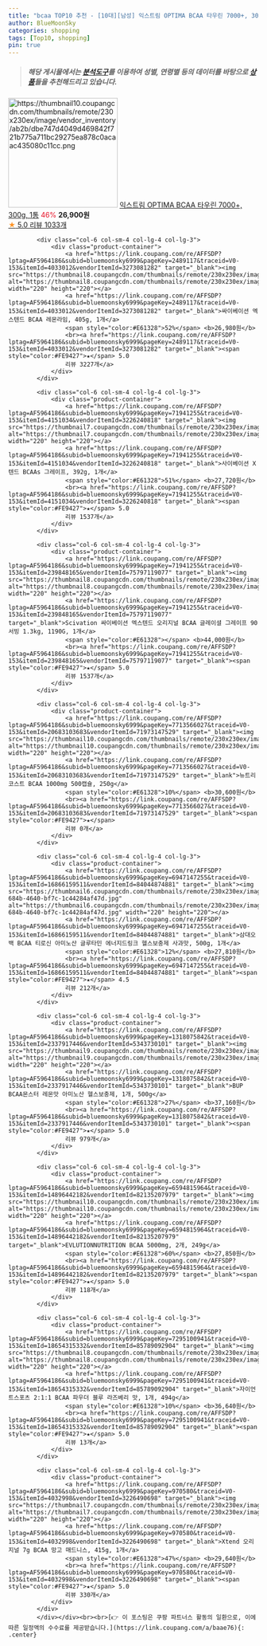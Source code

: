 ```yaml
---
title: "bcaa TOP10 추천 - [10대][남성] 익스트림 OPTIMA BCAA 타우린 7000+, 300g, 1통"
author: BlueMoonSky
categories: shopping
tags: [Top10, shopping]
pin: true
---
```


> ##### 해당 게시물에서는 [**분석도구**](https://itemscout.io/)를 이용하여 **성별**, **연령별** 등의 데이터를 바탕으로 [**상품**](https://link.coupang.com/a/baae76)들을 추천해드리고 있습니다.
<div class="container"><div class="row">
            <div class="col-6 col-sm-4 col-lg-4 col-lg-3">
                <div class="product-container">
                    <a href="https://link.coupang.com/re/AFFSDP?lptag=AF5964186&subid=bluemoonsky6999&pageKey=6712065168&traceid=V0-153&itemId=15585514317&vendorItemId=83264700332" target="_blank"><img src="https://thumbnail10.coupangcdn.com/thumbnails/remote/230x230ex/image/vendor_inventory/ab2b/dbe747d4049d469842f721b775a711bc29275ea878c0acaac435080c11cc.png" alt="https://thumbnail10.coupangcdn.com/thumbnails/remote/230x230ex/image/vendor_inventory/ab2b/dbe747d4049d469842f721b775a711bc29275ea878c0acaac435080c11cc.png" width="220" height="220"></a>
                    <a href="https://link.coupang.com/re/AFFSDP?lptag=AF5964186&subid=bluemoonsky6999&pageKey=6712065168&traceid=V0-153&itemId=15585514317&vendorItemId=83264700332" target="_blank">익스트림 OPTIMA BCAA 타우린 7000+, 300g, 1통</a>
                    <span style="color:#E61328">46%</span> <b>26,900원</b>
                    <br><a href="https://link.coupang.com/re/AFFSDP?lptag=AF5964186&subid=bluemoonsky6999&pageKey=6712065168&traceid=V0-153&itemId=15585514317&vendorItemId=83264700332" target="_blank"><span style="color:#FE9427">★</span> 5.0
                    리뷰 1033개</a>
                </div>
            </div>
            
            <div class="col-6 col-sm-4 col-lg-4 col-lg-3">
                <div class="product-container">
                    <a href="https://link.coupang.com/re/AFFSDP?lptag=AF5964186&subid=bluemoonsky6999&pageKey=2489117&traceid=V0-153&itemId=4033012&vendorItemId=3273081282" target="_blank"><img src="https://thumbnail8.coupangcdn.com/thumbnails/remote/230x230ex/image/vendor_inventory/4fd6/1638c33ae1d8881a251e988e891a89ba79d0ad7b959c98b72eeba3682afa.jpg" alt="https://thumbnail8.coupangcdn.com/thumbnails/remote/230x230ex/image/vendor_inventory/4fd6/1638c33ae1d8881a251e988e891a89ba79d0ad7b959c98b72eeba3682afa.jpg" width="220" height="220"></a>
                    <a href="https://link.coupang.com/re/AFFSDP?lptag=AF5964186&subid=bluemoonsky6999&pageKey=2489117&traceid=V0-153&itemId=4033012&vendorItemId=3273081282" target="_blank">싸이베이션 엑스텐드 BCAA 레몬라임, 405g, 1개</a>
                    <span style="color:#E61328">52%</span> <b>26,980원</b>
                    <br><a href="https://link.coupang.com/re/AFFSDP?lptag=AF5964186&subid=bluemoonsky6999&pageKey=2489117&traceid=V0-153&itemId=4033012&vendorItemId=3273081282" target="_blank"><span style="color:#FE9427">★</span> 5.0
                    리뷰 3227개</a>
                </div>
            </div>
            
            <div class="col-6 col-sm-4 col-lg-4 col-lg-3">
                <div class="product-container">
                    <a href="https://link.coupang.com/re/AFFSDP?lptag=AF5964186&subid=bluemoonsky6999&pageKey=71941255&traceid=V0-153&itemId=4151034&vendorItemId=3226240818" target="_blank"><img src="https://thumbnail7.coupangcdn.com/thumbnails/remote/230x230ex/image/vendor_inventory/e98a/df756cb8866ed382b93ca870d0c8402503f02b21eb442f48df1fdd449b65.jpg" alt="https://thumbnail7.coupangcdn.com/thumbnails/remote/230x230ex/image/vendor_inventory/e98a/df756cb8866ed382b93ca870d0c8402503f02b21eb442f48df1fdd449b65.jpg" width="220" height="220"></a>
                    <a href="https://link.coupang.com/re/AFFSDP?lptag=AF5964186&subid=bluemoonsky6999&pageKey=71941255&traceid=V0-153&itemId=4151034&vendorItemId=3226240818" target="_blank">사이베이션 X텐드 BCAAs 그레이프, 392g, 1개</a>
                    <span style="color:#E61328">51%</span> <b>27,720원</b>
                    <br><a href="https://link.coupang.com/re/AFFSDP?lptag=AF5964186&subid=bluemoonsky6999&pageKey=71941255&traceid=V0-153&itemId=4151034&vendorItemId=3226240818" target="_blank"><span style="color:#FE9427">★</span> 5.0
                    리뷰 1537개</a>
                </div>
            </div>
            
            <div class="col-6 col-sm-4 col-lg-4 col-lg-3">
                <div class="product-container">
                    <a href="https://link.coupang.com/re/AFFSDP?lptag=AF5964186&subid=bluemoonsky6999&pageKey=71941255&traceid=V0-153&itemId=239848165&vendorItemId=75797119077" target="_blank"><img src="https://thumbnail8.coupangcdn.com/thumbnails/remote/230x230ex/image/vendor_inventory/9126/04e59478b3b6b36f64c857e259dbd69fa858fc0c8aa662b06fa340129fd4.jpg" alt="https://thumbnail8.coupangcdn.com/thumbnails/remote/230x230ex/image/vendor_inventory/9126/04e59478b3b6b36f64c857e259dbd69fa858fc0c8aa662b06fa340129fd4.jpg" width="220" height="220"></a>
                    <a href="https://link.coupang.com/re/AFFSDP?lptag=AF5964186&subid=bluemoonsky6999&pageKey=71941255&traceid=V0-153&itemId=239848165&vendorItemId=75797119077" target="_blank">Scivation 싸이베이션 엑스텐드 오리지널 BCAA 글레이셜 그레이프 90서빙 1.3kg, 1190G, 1개</a>
                    <span style="color:#E61328"></span> <b>44,000원</b>
                    <br><a href="https://link.coupang.com/re/AFFSDP?lptag=AF5964186&subid=bluemoonsky6999&pageKey=71941255&traceid=V0-153&itemId=239848165&vendorItemId=75797119077" target="_blank"><span style="color:#FE9427">★</span> 5.0
                    리뷰 1537개</a>
                </div>
            </div>
            
            <div class="col-6 col-sm-4 col-lg-4 col-lg-3">
                <div class="product-container">
                    <a href="https://link.coupang.com/re/AFFSDP?lptag=AF5964186&subid=bluemoonsky6999&pageKey=7713566027&traceid=V0-153&itemId=20683103683&vendorItemId=71973147529" target="_blank"><img src="https://thumbnail10.coupangcdn.com/thumbnails/remote/230x230ex/image/vendor_inventory/51bc/c601657b6eeaae6ce25853b26ca6c1bb44c57be6eeda5dbb31aaf7a47266.jpg" alt="https://thumbnail10.coupangcdn.com/thumbnails/remote/230x230ex/image/vendor_inventory/51bc/c601657b6eeaae6ce25853b26ca6c1bb44c57be6eeda5dbb31aaf7a47266.jpg" width="220" height="220"></a>
                    <a href="https://link.coupang.com/re/AFFSDP?lptag=AF5964186&subid=bluemoonsky6999&pageKey=7713566027&traceid=V0-153&itemId=20683103683&vendorItemId=71973147529" target="_blank">뉴트리코스트 BCAA 1000mg 500캡슐, 250g</a>
                    <span style="color:#E61328">10%</span> <b>30,600원</b>
                    <br><a href="https://link.coupang.com/re/AFFSDP?lptag=AF5964186&subid=bluemoonsky6999&pageKey=7713566027&traceid=V0-153&itemId=20683103683&vendorItemId=71973147529" target="_blank"><span style="color:#FE9427">★</span> 
                    리뷰 0개</a>
                </div>
            </div>
            
            <div class="col-6 col-sm-4 col-lg-4 col-lg-3">
                <div class="product-container">
                    <a href="https://link.coupang.com/re/AFFSDP?lptag=AF5964186&subid=bluemoonsky6999&pageKey=6947147255&traceid=V0-153&itemId=16866159511&vendorItemId=84044874881" target="_blank"><img src="https://thumbnail6.coupangcdn.com/thumbnails/remote/230x230ex/image/retail/images/2022/11/25/11/8/416d6d94-684b-4640-bf7c-1c44284af47d.jpg" alt="https://thumbnail6.coupangcdn.com/thumbnails/remote/230x230ex/image/retail/images/2022/11/25/11/8/416d6d94-684b-4640-bf7c-1c44284af47d.jpg" width="220" height="220"></a>
                    <a href="https://link.coupang.com/re/AFFSDP?lptag=AF5964186&subid=bluemoonsky6999&pageKey=6947147255&traceid=V0-153&itemId=16866159511&vendorItemId=84044874881" target="_blank">삼대오백 BCAA 티로신 아미노산 글루타민 에너지드링크 헬스보충제 사과맛, 500g, 1개</a>
                    <span style="color:#E61328">12%</span> <b>27,810원</b>
                    <br><a href="https://link.coupang.com/re/AFFSDP?lptag=AF5964186&subid=bluemoonsky6999&pageKey=6947147255&traceid=V0-153&itemId=16866159511&vendorItemId=84044874881" target="_blank"><span style="color:#FE9427">★</span> 4.5
                    리뷰 212개</a>
                </div>
            </div>
            
            <div class="col-6 col-sm-4 col-lg-4 col-lg-3">
                <div class="product-container">
                    <a href="https://link.coupang.com/re/AFFSDP?lptag=AF5964186&subid=bluemoonsky6999&pageKey=1318075842&traceid=V0-153&itemId=2337917446&vendorItemId=5343730101" target="_blank"><img src="https://thumbnail9.coupangcdn.com/thumbnails/remote/230x230ex/image/vendor_inventory/b825/c210a3cbb00dae065920a3920cfca49c3d00e92b7164698f9d185cfad05f.jpg" alt="https://thumbnail9.coupangcdn.com/thumbnails/remote/230x230ex/image/vendor_inventory/b825/c210a3cbb00dae065920a3920cfca49c3d00e92b7164698f9d185cfad05f.jpg" width="220" height="220"></a>
                    <a href="https://link.coupang.com/re/AFFSDP?lptag=AF5964186&subid=bluemoonsky6999&pageKey=1318075842&traceid=V0-153&itemId=2337917446&vendorItemId=5343730101" target="_blank">BUP BCAA몬스터 레몬맛 아미노산 헬스보충제, 1개, 500g</a>
                    <span style="color:#E61328">27%</span> <b>37,160원</b>
                    <br><a href="https://link.coupang.com/re/AFFSDP?lptag=AF5964186&subid=bluemoonsky6999&pageKey=1318075842&traceid=V0-153&itemId=2337917446&vendorItemId=5343730101" target="_blank"><span style="color:#FE9427">★</span> 5.0
                    리뷰 979개</a>
                </div>
            </div>
            
            <div class="col-6 col-sm-4 col-lg-4 col-lg-3">
                <div class="product-container">
                    <a href="https://link.coupang.com/re/AFFSDP?lptag=AF5964186&subid=bluemoonsky6999&pageKey=6594815964&traceid=V0-153&itemId=14896442182&vendorItemId=82135207979" target="_blank"><img src="https://thumbnail10.coupangcdn.com/thumbnails/remote/230x230ex/image/vendor_inventory/94ab/45d313e12901b99584c21b82c8ca6e7416a0003a5142156fb92b7e5c9c65.jpg" alt="https://thumbnail10.coupangcdn.com/thumbnails/remote/230x230ex/image/vendor_inventory/94ab/45d313e12901b99584c21b82c8ca6e7416a0003a5142156fb92b7e5c9c65.jpg" width="220" height="220"></a>
                    <a href="https://link.coupang.com/re/AFFSDP?lptag=AF5964186&subid=bluemoonsky6999&pageKey=6594815964&traceid=V0-153&itemId=14896442182&vendorItemId=82135207979" target="_blank">EVLUTIONNUTRITION BCAA 5000mg, 2개, 249g</a>
                    <span style="color:#E61328">60%</span> <b>27,850원</b>
                    <br><a href="https://link.coupang.com/re/AFFSDP?lptag=AF5964186&subid=bluemoonsky6999&pageKey=6594815964&traceid=V0-153&itemId=14896442182&vendorItemId=82135207979" target="_blank"><span style="color:#FE9427">★</span> 5.0
                    리뷰 118개</a>
                </div>
            </div>
            
            <div class="col-6 col-sm-4 col-lg-4 col-lg-3">
                <div class="product-container">
                    <a href="https://link.coupang.com/re/AFFSDP?lptag=AF5964186&subid=bluemoonsky6999&pageKey=7295100941&traceid=V0-153&itemId=18654315332&vendorItemId=85789092904" target="_blank"><img src="https://thumbnail8.coupangcdn.com/thumbnails/remote/230x230ex/image/vendor_inventory/7d0f/c2c3ed07e2e44faf36fd7053a4968e4d5d148aea0d9ed9558f85ed82f408.jpg" alt="https://thumbnail8.coupangcdn.com/thumbnails/remote/230x230ex/image/vendor_inventory/7d0f/c2c3ed07e2e44faf36fd7053a4968e4d5d148aea0d9ed9558f85ed82f408.jpg" width="220" height="220"></a>
                    <a href="https://link.coupang.com/re/AFFSDP?lptag=AF5964186&subid=bluemoonsky6999&pageKey=7295100941&traceid=V0-153&itemId=18654315332&vendorItemId=85789092904" target="_blank">자이언트스포츠 2:1:1 BCAA 파우더 블루 라즈베리 맛, 1개, 494g</a>
                    <span style="color:#E61328">10%</span> <b>36,640원</b>
                    <br><a href="https://link.coupang.com/re/AFFSDP?lptag=AF5964186&subid=bluemoonsky6999&pageKey=7295100941&traceid=V0-153&itemId=18654315332&vendorItemId=85789092904" target="_blank"><span style="color:#FE9427">★</span> 5.0
                    리뷰 13개</a>
                </div>
            </div>
            
            <div class="col-6 col-sm-4 col-lg-4 col-lg-3">
                <div class="product-container">
                    <a href="https://link.coupang.com/re/AFFSDP?lptag=AF5964186&subid=bluemoonsky6999&pageKey=970580&traceid=V0-153&itemId=4032998&vendorItemId=3226490698" target="_blank"><img src="https://thumbnail7.coupangcdn.com/thumbnails/remote/230x230ex/image/vendor_inventory/595c/f2e5fb4aedfaeed6ad959724fb4593c9ff8d9f0ce51017cbfbaa7836eff4.jpg" alt="https://thumbnail7.coupangcdn.com/thumbnails/remote/230x230ex/image/vendor_inventory/595c/f2e5fb4aedfaeed6ad959724fb4593c9ff8d9f0ce51017cbfbaa7836eff4.jpg" width="220" height="220"></a>
                    <a href="https://link.coupang.com/re/AFFSDP?lptag=AF5964186&subid=bluemoonsky6999&pageKey=970580&traceid=V0-153&itemId=4032998&vendorItemId=3226490698" target="_blank">Xtend 오리지널 7g BCAA 망고 매드니스, 415g, 1개</a>
                    <span style="color:#E61328">47%</span> <b>29,640원</b>
                    <br><a href="https://link.coupang.com/re/AFFSDP?lptag=AF5964186&subid=bluemoonsky6999&pageKey=970580&traceid=V0-153&itemId=4032998&vendorItemId=3226490698" target="_blank"><span style="color:#FE9427">★</span> 5.0
                    리뷰 330개</a>
                </div>
            </div>
            </div></div><br><br>[👉 이 포스팅은 쿠팡 파트너스 활동의 일환으로, 이에 따른 일정액의 수수료를 제공받습니다.](https://link.coupang.com/a/baae76){: .center}